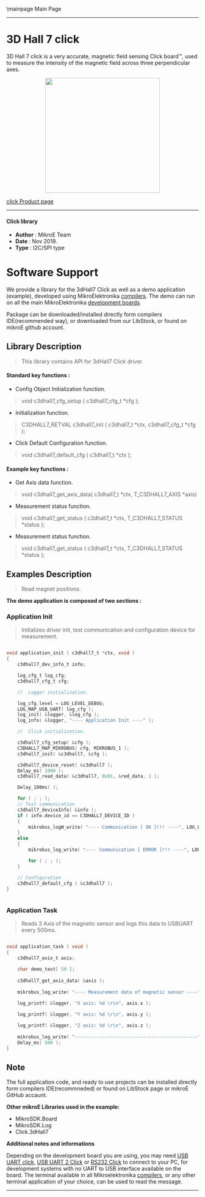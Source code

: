 \mainpage Main Page
 
 

---
# 3D Hall 7 click

3D Hall 7 click is a very accurate, magnetic field sensing Click board™, used to measure the intensity of the magnetic field across three perpendicular axes.

<p align="center">
  <img src="https://download.mikroe.com/images/click_for_ide/3dhall7_click.png" height=300px>
</p>

[click Product page](https://www.mikroe.com/3d-hall-7-click)

---


#### Click library 

- **Author**        : MikroE Team
- **Date**          : Nov 2019.
- **Type**          : I2C/SPI type


# Software Support

We provide a library for the 3dHall7 Click 
as well as a demo application (example), developed using MikroElektronika 
[compilers](https://shop.mikroe.com/compilers). 
The demo can run on all the main MikroElektronika [development boards](https://shop.mikroe.com/development-boards).

Package can be downloaded/installed directly form compilers IDE(recommended way), or downloaded from our LibStock, or found on mikroE github account. 

## Library Description

> This library contains API for 3dHall7 Click driver.

#### Standard key functions :

- Config Object Initialization function.
> void c3dhall7_cfg_setup ( c3dhall7_cfg_t *cfg ); 
 
- Initialization function.
> C3DHALL7_RETVAL c3dhall7_init ( c3dhall7_t *ctx, c3dhall7_cfg_t *cfg );

- Click Default Configuration function.
> void c3dhall7_default_cfg ( c3dhall7_t *ctx );


#### Example key functions :

- Get Axis data function.
> void c3dhall7_get_axis_data( c3dhall7_t *ctx, T_C3DHALL7_AXIS *axis)
 
- Measurement status function.
> void c3dhall7_get_status ( c3dhall7_t *ctx, T_C3DHALL7_STATUS *status );

- Measurement status function.
> void c3dhall7_get_status ( c3dhall7_t *ctx, T_C3DHALL7_STATUS *status );

## Examples Description

> 
> Read magnet positions.
> 

**The demo application is composed of two sections :**

### Application Init 

>
> Initializes driver init, test communication and configuration device for measurement.
> 

```c

void application_init ( c3dhall7_t *ctx, void )
{
    c3dhall7_dev_info_t info;

    log_cfg_t log_cfg;
    c3dhall7_cfg_t cfg;

    //  Logger initialization.

    log_cfg.level = LOG_LEVEL_DEBUG;
    LOG_MAP_USB_UART( log_cfg );
    log_init( &logger, &log_cfg );
    log_info( &logger, "---- Application Init ----" );

    //  Click initialization.

    c3dhall7_cfg_setup( &cfg );
    C3DHALL7_MAP_MIKROBUS( cfg, MIKROBUS_1 );
    c3dhall7_init( &c3dhall7, &cfg );

    c3dhall7_device_reset( &c3dhall7 );
    Delay_ms( 1000 );
    c3dhall7_read_data( &c3dhall7, 0x01, &red_data, 1 );

    Delay_100ms( );

    for ( ; ; );
    // Test communication 
    c3dhall7_deviceInfo( &info );
    if ( info.device_id == C3DHALL7_DEVICE_ID )
    {
        mikrobus_logW_write( "---- Communication [ OK ]!!! ----", LOG_LINE );
    }
    else
    {
        mikrobus_log_write( "---- Communication [ ERROR ]!!! ----", LOG_LINE );

        for ( ; ; );
    }

    // Configuration 
    c3dhall7_default_cfg ( &c3dhall7 );
}
  
```

### Application Task

>
> Reads 3 Axis of the magnetic sensor and logs this data to USBUART every 500ms.
> 

```c

void application_task ( void )
{
    c3dhall7_axix_t axis;

    char demo_text[ 50 ];
    
    c3dhall7_get_axis_data( &axis );
    
    mikrobus_log_write( "---- Measurement data of magnetic sensor ----", LOG_LINE );
    
    log_printf( &logger, "X axis: %d \r\n", axis.x );

    log_printf( &logger, "Y axis: %d \r\n", axis.y );

    log_printf( &logger, "Z axis: %d \r\n", axis.z );
    
    mikrobus_log_write( "---------------------------------------------", LOG_LINE);
    Delay_ms( 500 );
}

```

## Note

The full application code, and ready to use projects can be  installed directly form compilers IDE(recommneded) or found on LibStock page or mikroE GitHub accaunt.

**Other mikroE Libraries used in the example:** 

- MikroSDK.Board
- MikroSDK.Log
- Click.3dHall7

**Additional notes and informations**

Depending on the development board you are using, you may need 
[USB UART click](https://shop.mikroe.com/usb-uart-click), 
[USB UART 2 Click](https://shop.mikroe.com/usb-uart-2-click) or 
[RS232 Click](https://shop.mikroe.com/rs232-click) to connect to your PC, for 
development systems with no UART to USB interface available on the board. The 
terminal available in all Mikroelektronika 
[compilers](https://shop.mikroe.com/compilers), or any other terminal application 
of your choice, can be used to read the message.

---
